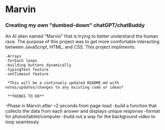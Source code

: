 # Marvin
### Creating my own "dumbed-down" chatGPT/chatBuddy
An AI alien named "Marvin" that is trying to better understand the human race. The purpose of this project was to get more comfortable interacting between JavaScript, HTML, and CSS. 
This project impliments:
```
-Arrays
-forEach loops
-building buttons dynamically
-typingText feature
-setTimeout feature

 *This will be a continuely updated README.md with notes/updates/changes to any existing code or ideas*

 **THINGS TO DO**
 ```
-Phase in Marvin after ~2 seconds from page-load
-build a function that collects the data from each answer and displays unique response
-format for phone/tablet/computer
-build out a way for the background video to loop seamlessly
```
